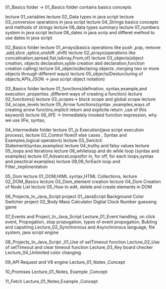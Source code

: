 01_Basics folder -> 01_Basics folder contains basics concepts

lecture 01_variables
lecture 02_Data types in java script
lecture 03_conversion operations in java script
lecture 04_Strings basics concepts and methods of strings
lecture 06_data types summary
lecture 07_numbers system in java script
lecture 08_dates in java scrip and differet method to use dates in java script

02_Basics folder
lecture 01_arrays(basics operations like push ,pop, remove ,add,slice ,splice,unshift ,shift)
lecture 02_arrays(operations like concatination,spread,flat,isArray,From,of)
lecture 03_objects(object creation, objects declaration,syble creation abd declaration,function creation calling)
lecture 04_objects(declaring objects ,merging two or more objects through different ways)
lecture 05_objects(Desturcturing of objects,APIs,JSON -> java script object notation)

03_Basics folder
lecture 01_functions(defination, syntax,example,and execution ,properties ,different ways of creating a function)
lecture 02_functions()
lecture 03_scopes-> block scope and global scope
lecture 04_scope_levels
lecture 05_Arrow functions(syntax ,examples,ways of creating arrow functins,implicit return and explicite return ,use of this keyword)
lecture 06_IIFE -> Immediately invoked function expression, why we use IIFe, syntax,

04_Intermediate folder
lecture 01_js Execution(java script execution process),
lecture 02_Control flow(if else cases , Syntax and Examples,logical operators)
lecture 03_Swictch Statement(syntax,examples)
lecture 04_truthy and falsy values
lecture 05_loops and iterations
lecture 06_whileloop and do while loop (syntax and examples)
lecture 07_AdvanceLoops(for in, for off, for each loops,syntax and peactical examples)
lecture 08,09_forEach loop and Filter_implimentation

05_Dom
lecture 01_DOM,HtML syntax,HTML Collections,
lecture 02_DOM_Basics
lecture 03_Dom_element creation
lecture 04_Dom Creation of Node List
lecture 05_How to edit, delete and create elements in DOM

06_Projects_In_Java_Script
project 01_JavaScript Background Color Switcher
project 02_Body Mass Calculator
Digital Clock
Number guessing game

07_Events and Project_In_Java_Script
Lecture_01_Event handling, on click event, Propogation, stop propogation, types of event propogation, Bubling and caputring
Lecture_02_Synchronous and Asynchronous language, file system, java script engine

08_Projects_In_Java_Script
_01_Use of setTimeout function
Lecture_02_Use of setTimeout and clear timeout function
Lecture_03_Key board checker
Lecture_04_Unlimited color changing


09_API Request and V8 engine
Lecture_01_Notes ,Concept

10_Promises
Lecture_01_Notes, Example ,Concept

11_Fetch
Lecture_01_Notes,Example ,Concept
